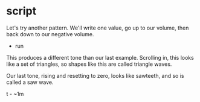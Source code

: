 # script 

Let's try another pattern. We'll write one value, go up to our volume, then back down to our negative volume.

- run 

This produces a different tone than our last example. Scrolling in, this looks like a set of triangles, so shapes like this are called triangle waves. 

Our last tone, rising and resetting to zero, looks like sawteeth, and so is called a saw wave. 

t - ~1m